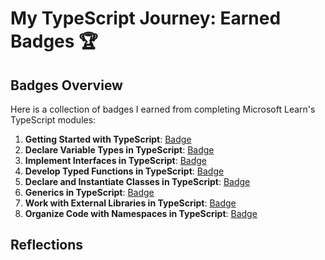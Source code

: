 # My TypeScript Journey: Earned Badges 🏆

## Badges Overview

Here is a collection of badges I earned from completing Microsoft Learn's TypeScript modules:

1. **Getting Started with TypeScript**: [Badge](https://learn.microsoft.com/en-us/users/oibioib/achievements/j5c6wfat)
2. **Declare Variable Types in TypeScript**: [Badge](https://learn.microsoft.com/en-us/users/oibioib/achievements/kjls7ajb)
3. **Implement Interfaces in TypeScript**: [Badge](https://learn.microsoft.com/en-us/users/oibioib/achievements/fr2z4b5x)
4. **Develop Typed Functions in TypeScript**: [Badge](https://learn.microsoft.com/en-us/users/oibioib/achievements/fr66p2kx)
5. **Declare and Instantiate Classes in TypeScript**: [Badge](https://learn.microsoft.com/en-us/users/oibioib/achievements/8fayng5w)
6. **Generics in TypeScript**: [Badge](https://learn.microsoft.com/api/achievements/share/en-us/oibioib/DS6L2Z5J?sharingId=A09A38CA6DC54B25)
7. **Work with External Libraries in TypeScript**: [Badge](badge-link)
8. **Organize Code with Namespaces in TypeScript**: [Badge](badge-link)

## Reflections
